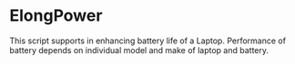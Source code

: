 # ElongPower
This script supports in enhancing battery life of a Laptop. Performance of battery depends on individual model and make of laptop and battery.
